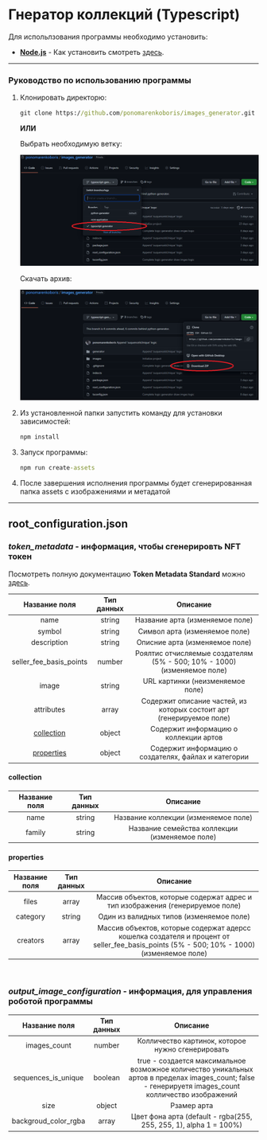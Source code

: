 # Гнератор коллекций (Typescript)

Для испольлзования программы необходимо установить: 
* [**Node.js**](https://nodejs.org/en/download/) - Как установить смотреть [здесь](https://htmlacademy.ru/blog/boost/tools/installing-nodejs).
***
### Руководство по использованию программы
1. Клонировать директорю:
    ```cmd
    git clone https://github.com/ponomarenkoboris/images_generator.git
    ```
   **ИЛИ**

    Выбрать необходимую ветку:

    ![Repo branch](./docs/branch.png)
    
    Скачать архив:
    
    ![Download zip](./docs/zip.png)

2. Из установленной папки запустить команду для установки зависимостей:
    ```cmd
    npm install
    ```
3. Запуск программы:
    ```cmd
   npm run create-assets
    ```
4. После завершения исполнения программы будет сгенерированная папка assets с изображениями 
и метадатой
---
## root_configuration.json
### _token_metadata_ - информация, чтобы сгенерировть NFT токен
Посмотреть полную документацию **Token Metadata Standard** можно [здесь](https://docs.metaplex.com/nft-standard).

Название поля            | Тип данных |  Описание
|:---------------------: |:----------:|:-----------------------------------------------------:|
name                     | string     | Название арта (изменяемое поле)
symbol                   | string     | Символ арта (изменяемое поле)
description              | string     | Описние арта (изменяемое поле)
seller_fee_basis_points  | number     | Роялтис отчисляемые создателям (5% - 500; 10% - 1000) (изменяемое поле)
image                    | string     | URL картинки (неизменяемое поле) 
attributes               | array      | Содержит описание частей, из которых состоит арт (генерируемое поле)
[collection](#collection)| object     | Содержит информацию о коллекции артов
[properties](#properties)| object     | Содержит информацию о создателях, файлах и категории

#### collection
Название поля | Тип данных | Описание
|:-----------:|:----------:|:----------------------------:|
name          | string     | Название коллекции (изменяемое поле)
family        | string     | Название семейства коллекции (изменяемое поле)

#### properties 
Название поля | Тип данных | Описание
|:-----------:|:----------:|:---------------------------------------------------------------:|
files         | array      | Массив объектов, которые содержат адрес и тип изображения (генерируемое поле)
category      | string     | Один из валидных типов (изменяемое поле)
creators      | array      | Массив объектов, которые содержат адерсс кошелка создателя и процент от seller_fee_basis_points (5% - 500; 10% - 1000) (изменяемое поле)
&nbsp;
### _output_image_configuration_ - информация, для управления роботой программы 
Название поля        | Тип данных         | Описание
|:------------------:|:------------------:|:------------------------------------------------:|
images_count         | number             | Колличество картинок, которое нужно сгенерировать
sequences_is_unique  | boolean            | true - создается максимальное возможное количество уникальных артов в пределах images_count; false - генерируетя images_count колличество изображений 
size                 | object             | Рзамер арта
backgroud_color_rgba | array              | Цвет фона арта (default - rgba(255, 255, 255, 1), alpha 1 = 100%)